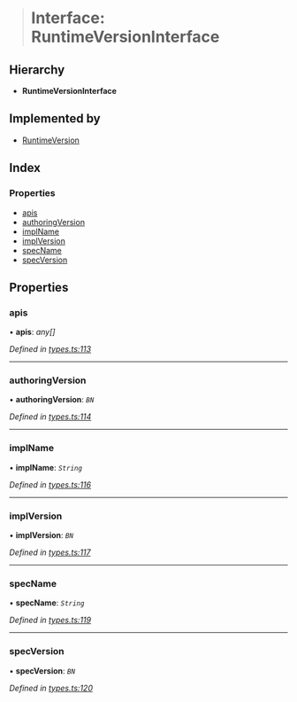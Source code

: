 > # Interface: RuntimeVersionInterface

## Hierarchy

* **RuntimeVersionInterface**

## Implemented by

* [RuntimeVersion](../classes/_rpc_runtimeversion_.runtimeversion.md)

## Index

### Properties

* [apis](_types_.runtimeversioninterface.md#apis)
* [authoringVersion](_types_.runtimeversioninterface.md#authoringversion)
* [implName](_types_.runtimeversioninterface.md#implname)
* [implVersion](_types_.runtimeversioninterface.md#implversion)
* [specName](_types_.runtimeversioninterface.md#specname)
* [specVersion](_types_.runtimeversioninterface.md#specversion)

## Properties

###  apis

• **apis**: *any[]*

*Defined in [types.ts:113](https://github.com/polkadot-js/api/blob/fcaa7a5/packages/types/src/types.ts#L113)*

___

###  authoringVersion

• **authoringVersion**: *`BN`*

*Defined in [types.ts:114](https://github.com/polkadot-js/api/blob/fcaa7a5/packages/types/src/types.ts#L114)*

___

###  implName

• **implName**: *`String`*

*Defined in [types.ts:116](https://github.com/polkadot-js/api/blob/fcaa7a5/packages/types/src/types.ts#L116)*

___

###  implVersion

• **implVersion**: *`BN`*

*Defined in [types.ts:117](https://github.com/polkadot-js/api/blob/fcaa7a5/packages/types/src/types.ts#L117)*

___

###  specName

• **specName**: *`String`*

*Defined in [types.ts:119](https://github.com/polkadot-js/api/blob/fcaa7a5/packages/types/src/types.ts#L119)*

___

###  specVersion

• **specVersion**: *`BN`*

*Defined in [types.ts:120](https://github.com/polkadot-js/api/blob/fcaa7a5/packages/types/src/types.ts#L120)*